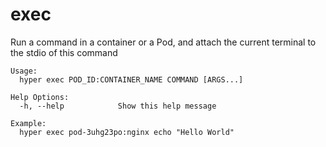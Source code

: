 # exec

Run a command in a container or a Pod, and attach the current terminal to the stdio of this command

	Usage:
	  hyper exec POD_ID:CONTAINER_NAME COMMAND [ARGS...]

	Help Options:
	  -h, --help            Show this help message

    Example:
      hyper exec pod-3uhg23po:nginx echo "Hello World"
